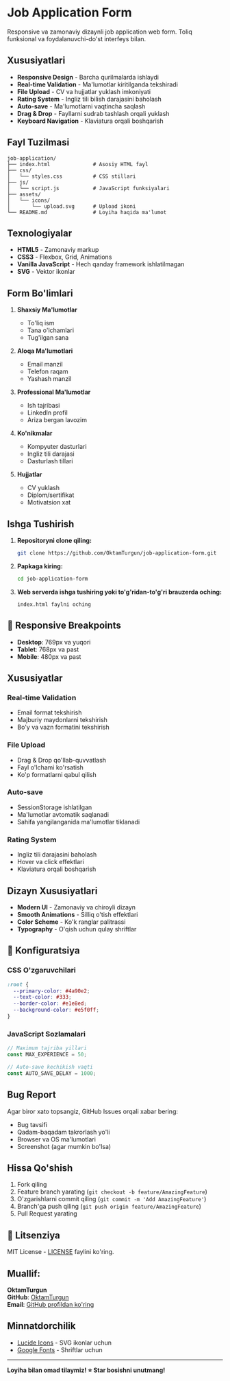 # Job Application Form

Responsive va zamonaviy dizaynli job application web form. Toliq funksional va foydalanuvchi-do'st interfeys bilan.

## Xususiyatlari

- **Responsive Design** - Barcha qurilmalarda ishlaydi
- **Real-time Validation** - Ma'lumotlar kiritilganda tekshiradi
- **File Upload** - CV va hujjatlar yuklash imkoniyati
- **Rating System** - Ingliz tili bilish darajasini baholash
- **Auto-save** - Ma'lumotlarni vaqtincha saqlash
- **Drag & Drop** - Fayllarni sudrab tashlash orqali yuklash
- **Keyboard Navigation** - Klaviatura orqali boshqarish

## Fayl Tuzilmasi

```
job-application/
├── index.html              # Asosiy HTML fayl
├── css/
│   └── styles.css          # CSS stillari
├── js/
│   └── script.js           # JavaScript funksiyalari
├── assets/
│   └── icons/
│       └── upload.svg      # Upload ikoni
└── README.md               # Loyiha haqida ma'lumot
```

## Texnologiyalar

- **HTML5** - Zamonaviy markup
- **CSS3** - Flexbox, Grid, Animations
- **Vanilla JavaScript** - Hech qanday framework ishlatilmagan
- **SVG** - Vektor ikonlar

## Form Bo'limlari

1. **Shaxsiy Ma'lumotlar**
   - To'liq ism
   - Tana o'lchamlari
   - Tug'ilgan sana

2. **Aloqa Ma'lumotlari**
   - Email manzil
   - Telefon raqam
   - Yashash manzil

3. **Professional Ma'lumotlar**
   - Ish tajribasi
   - LinkedIn profil
   - Ariza bergan lavozim

4. **Ko'nikmalar**
   - Kompyuter dasturlari
   - Ingliz tili darajasi
   - Dasturlash tillari

5. **Hujjatlar**
   - CV yuklash
   - Diplom/sertifikat
   - Motivatsion xat

## Ishga Tushirish

1. **Repositoryni clone qiling:**
   ```bash
   git clone https://github.com/OktamTurgun/job-application-form.git
   ```

2. **Papkaga kiring:**
   ```bash
   cd job-application-form
   ```

3. **Web serverda ishga tushiring yoki to'g'ridan-to'g'ri brauzerda oching:**
   ```
   index.html faylni oching
   ```

## 📱 Responsive Breakpoints

- **Desktop**: 769px va yuqori
- **Tablet**: 768px va past
- **Mobile**: 480px va past

## Xususiyatlar

### Real-time Validation
- Email format tekshirish
- Majburiy maydonlarni tekshirish
- Bo'y va vazn formatini tekshirish

### File Upload
- Drag & Drop qo'llab-quvvatlash
- Fayl o'lchami ko'rsatish
- Ko'p formatlarni qabul qilish

### Auto-save
- SessionStorage ishlatilgan
- Ma'lumotlar avtomatik saqlanadi
- Sahifa yangilanganida ma'lumotlar tiklanadi

### Rating System
- Ingliz tili darajasini baholash
- Hover va click effektlari
- Klaviatura orqali boshqarish

## Dizayn Xususiyatlari

- **Modern UI** - Zamonaviy va chiroyli dizayn
- **Smooth Animations** - Silliq o'tish effektlari
- **Color Scheme** - Ko'k ranglar palitrassi
- **Typography** - O'qish uchun qulay shriftlar

## 🔧 Konfiguratsiya

### CSS O'zgaruvchilari
```css
:root {
  --primary-color: #4a90e2;
  --text-color: #333;
  --border-color: #e1e8ed;
  --background-color: #e5f0ff;
}
```

### JavaScript Sozlamalari
```javascript
// Maximum tajriba yillari
const MAX_EXPERIENCE = 50;

// Auto-save kechikish vaqti
const AUTO_SAVE_DELAY = 1000;
```

## Bug Report

Agar biror xato topsangiz, GitHub Issues orqali xabar bering:
- Bug tavsifi
- Qadam-baqadam takrorlash yo'li
- Browser va OS ma'lumotlari
- Screenshot (agar mumkin bo'lsa)

## Hissa Qo'shish

1. Fork qiling
2. Feature branch yarating (`git checkout -b feature/AmazingFeature`)
3. O'zgarishlarni commit qiling (`git commit -m 'Add AmazingFeature'`)
4. Branch'ga push qiling (`git push origin feature/AmazingFeature`)
5. Pull Request yarating

## 📄 Litsenziya

MIT License - [LICENSE](LICENSE) faylini ko'ring.

## Muallif:

**OktamTurgun**  
**GitHub**: [OktamTurgun](https://github.com/OktamTurgun)  
**Email**: [GitHub profildan ko'ring](https://github.com/OktamTurgun)

## Minnatdorchilik

- [Lucide Icons](https://lucide.dev/) - SVG ikonlar uchun
- [Google Fonts](https://fonts.google.com/) - Shriftlar uchun

---

**Loyiha bilan omad tilaymiz! ⭐ Star bosishni unutmang!**